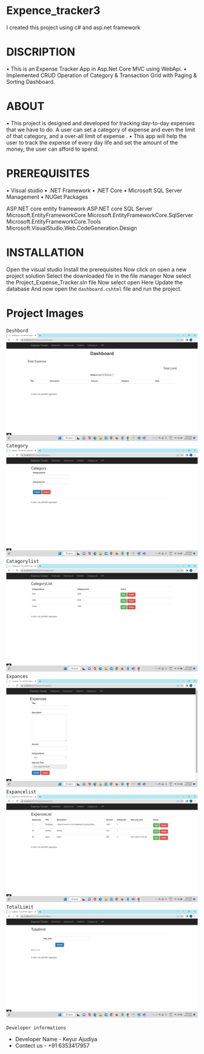 # Expence_tracker3

I created this project using c# and asp.net framework

# DISCRIPTION

• This is an Expense Tracker App in Asp.Net Core MVC using WebApi. • Implemented CRUD Operation of Category & Transaction Grid with Paging & Sorting Dashboard.

# ABOUT

• This project is designed and developed for tracking day-to-day expenses that we have to do. A user can set a category of expense and even the limit of that category, and a over-all limit of expense . • This app will help the user to track the expense of every day life and set the amount of the money, the user can afford to spend.

# PREREQUISITES

• Visual studio • .NET Framework • .NET Core • Microsoft SQL Server Management • NUGet Packages

ASP.NET core entity framework
ASP.NET core SQL Server
Microsoft.EntityFrameworkCore
Microsoft.EntityFrameworkCore.SqlServer
Microsoft.EntityFrameworkCore.Tools
Microsoft.VisualStudio.Web.CodeGeneration.Design
# INSTALLATION

Open the visual studio
Install the prerequisites
Now click on open a new project solution
Select the downloaded file in the file manager
Now select the Project_Expense_Tracker.sln file
Now select open
Here Update the database
And now open the `dashboard.cshtml` file and run the project.

# Project Images

`Deshbord`
![Alt Image text](Readme_Images/Deshbord.png?raw=true "Deshbord")
`Category`
![Alt Image text](Readme_Images/Category.png?raw=true "Category")
`Catagorylist`
![Alt Image text](Readme_Images/Catagorylist.png?raw=true "Catagorylist")
`Expances`
![Alt Image text](Readme_Images/Expances.png?raw=true "Expances")
`Expancelist`
![Alt Image text](Readme_Images/Expancelist.png?raw=true "Expancelist")
`TotalLimit`
![Alt Image text](Readme_Images/TotalLimit.png?raw=true "TotalLimit")

`Developer informations`
- Developer Name - Keyur Ajudiya
- Contect us - +91 6353417957